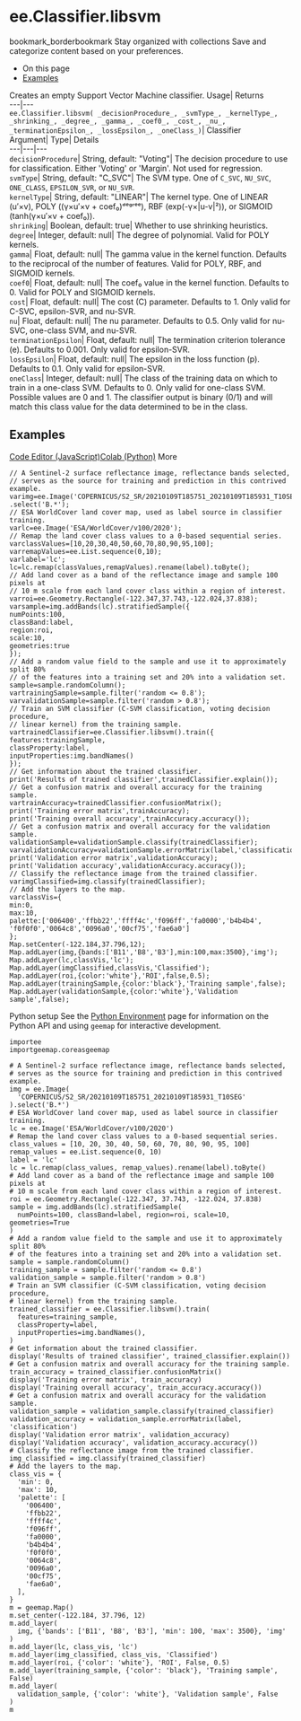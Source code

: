  
#  ee.Classifier.libsvm 
bookmark_borderbookmark Stay organized with collections  Save and categorize content based on your preferences.
  * On this page
  * [Examples](https://developers.google.com/earth-engine/apidocs/ee-classifier-libsvm#examples)


Creates an empty Support Vector Machine classifier. 
Usage| Returns  
---|---  
`ee.Classifier.libsvm( _decisionProcedure_, _svmType_, _kernelType_, _shrinking_, _degree_, _gamma_, _coef0_, _cost_, _nu_, _terminationEpsilon_, _lossEpsilon_, _oneClass_)`| Classifier  
Argument| Type| Details  
---|---|---  
`decisionProcedure`| String, default: "Voting"| The decision procedure to use for classification. Either 'Voting' or 'Margin'. Not used for regression.  
`svmType`| String, default: "C_SVC"| The SVM type. One of `C_SVC`, `NU_SVC`, `ONE_CLASS`, `EPSILON_SVR`, or `NU_SVR`.  
`kernelType`| String, default: "LINEAR"| The kernel type. One of LINEAR (u′×v), POLY ((γ×u′×v + coef₀)ᵈᵉᵍʳᵉᵉ), RBF (exp(-γ×|u-v|²)), or SIGMOID (tanh(γ×u′×v + coef₀)).  
`shrinking`| Boolean, default: true| Whether to use shrinking heuristics.  
`degree`| Integer, default: null| The degree of polynomial. Valid for POLY kernels.  
`gamma`| Float, default: null| The gamma value in the kernel function. Defaults to the reciprocal of the number of features. Valid for POLY, RBF, and SIGMOID kernels.  
`coef0`| Float, default: null| The coef₀ value in the kernel function. Defaults to 0. Valid for POLY and SIGMOID kernels.  
`cost`| Float, default: null| The cost (C) parameter. Defaults to 1. Only valid for C-SVC, epsilon-SVR, and nu-SVR.  
`nu`| Float, default: null| The nu parameter. Defaults to 0.5. Only valid for nu-SVC, one-class SVM, and nu-SVR.  
`terminationEpsilon`| Float, default: null| The termination criterion tolerance (e). Defaults to 0.001. Only valid for epsilon-SVR.  
`lossEpsilon`| Float, default: null| The epsilon in the loss function (p). Defaults to 0.1. Only valid for epsilon-SVR.  
`oneClass`| Integer, default: null| The class of the training data on which to train in a one-class SVM. Defaults to 0. Only valid for one-class SVM. Possible values are 0 and 1. The classifier output is binary (0/1) and will match this class value for the data determined to be in the class.  
## Examples
[Code Editor (JavaScript)](https://developers.google.com/earth-engine/apidocs/ee-classifier-libsvm#code-editor-javascript-sample)[Colab (Python)](https://developers.google.com/earth-engine/apidocs/ee-classifier-libsvm#colab-python-sample) More
```
// A Sentinel-2 surface reflectance image, reflectance bands selected,
// serves as the source for training and prediction in this contrived example.
varimg=ee.Image('COPERNICUS/S2_SR/20210109T185751_20210109T185931_T10SEG')
.select('B.*');
// ESA WorldCover land cover map, used as label source in classifier training.
varlc=ee.Image('ESA/WorldCover/v100/2020');
// Remap the land cover class values to a 0-based sequential series.
varclassValues=[10,20,30,40,50,60,70,80,90,95,100];
varremapValues=ee.List.sequence(0,10);
varlabel='lc';
lc=lc.remap(classValues,remapValues).rename(label).toByte();
// Add land cover as a band of the reflectance image and sample 100 pixels at
// 10 m scale from each land cover class within a region of interest.
varroi=ee.Geometry.Rectangle(-122.347,37.743,-122.024,37.838);
varsample=img.addBands(lc).stratifiedSample({
numPoints:100,
classBand:label,
region:roi,
scale:10,
geometries:true
});
// Add a random value field to the sample and use it to approximately split 80%
// of the features into a training set and 20% into a validation set.
sample=sample.randomColumn();
vartrainingSample=sample.filter('random <= 0.8');
varvalidationSample=sample.filter('random > 0.8');
// Train an SVM classifier (C-SVM classification, voting decision procedure,
// linear kernel) from the training sample.
vartrainedClassifier=ee.Classifier.libsvm().train({
features:trainingSample,
classProperty:label,
inputProperties:img.bandNames()
});
// Get information about the trained classifier.
print('Results of trained classifier',trainedClassifier.explain());
// Get a confusion matrix and overall accuracy for the training sample.
vartrainAccuracy=trainedClassifier.confusionMatrix();
print('Training error matrix',trainAccuracy);
print('Training overall accuracy',trainAccuracy.accuracy());
// Get a confusion matrix and overall accuracy for the validation sample.
validationSample=validationSample.classify(trainedClassifier);
varvalidationAccuracy=validationSample.errorMatrix(label,'classification');
print('Validation error matrix',validationAccuracy);
print('Validation accuracy',validationAccuracy.accuracy());
// Classify the reflectance image from the trained classifier.
varimgClassified=img.classify(trainedClassifier);
// Add the layers to the map.
varclassVis={
min:0,
max:10,
palette:['006400','ffbb22','ffff4c','f096ff','fa0000','b4b4b4',
'f0f0f0','0064c8','0096a0','00cf75','fae6a0']
};
Map.setCenter(-122.184,37.796,12);
Map.addLayer(img,{bands:['B11','B8','B3'],min:100,max:3500},'img');
Map.addLayer(lc,classVis,'lc');
Map.addLayer(imgClassified,classVis,'Classified');
Map.addLayer(roi,{color:'white'},'ROI',false,0.5);
Map.addLayer(trainingSample,{color:'black'},'Training sample',false);
Map.addLayer(validationSample,{color:'white'},'Validation sample',false);
```
Python setup
See the [ Python Environment](https://developers.google.com/earth-engine/guides/python_install) page for information on the Python API and using `geemap` for interactive development.
```
importee
importgeemap.coreasgeemap
```
```
# A Sentinel-2 surface reflectance image, reflectance bands selected,
# serves as the source for training and prediction in this contrived example.
img = ee.Image(
  'COPERNICUS/S2_SR/20210109T185751_20210109T185931_T10SEG'
).select('B.*')
# ESA WorldCover land cover map, used as label source in classifier training.
lc = ee.Image('ESA/WorldCover/v100/2020')
# Remap the land cover class values to a 0-based sequential series.
class_values = [10, 20, 30, 40, 50, 60, 70, 80, 90, 95, 100]
remap_values = ee.List.sequence(0, 10)
label = 'lc'
lc = lc.remap(class_values, remap_values).rename(label).toByte()
# Add land cover as a band of the reflectance image and sample 100 pixels at
# 10 m scale from each land cover class within a region of interest.
roi = ee.Geometry.Rectangle(-122.347, 37.743, -122.024, 37.838)
sample = img.addBands(lc).stratifiedSample(
  numPoints=100, classBand=label, region=roi, scale=10, geometries=True
)
# Add a random value field to the sample and use it to approximately split 80%
# of the features into a training set and 20% into a validation set.
sample = sample.randomColumn()
training_sample = sample.filter('random <= 0.8')
validation_sample = sample.filter('random > 0.8')
# Train an SVM classifier (C-SVM classification, voting decision procedure,
# linear kernel) from the training sample.
trained_classifier = ee.Classifier.libsvm().train(
  features=training_sample,
  classProperty=label,
  inputProperties=img.bandNames(),
)
# Get information about the trained classifier.
display('Results of trained classifier', trained_classifier.explain())
# Get a confusion matrix and overall accuracy for the training sample.
train_accuracy = trained_classifier.confusionMatrix()
display('Training error matrix', train_accuracy)
display('Training overall accuracy', train_accuracy.accuracy())
# Get a confusion matrix and overall accuracy for the validation sample.
validation_sample = validation_sample.classify(trained_classifier)
validation_accuracy = validation_sample.errorMatrix(label, 'classification')
display('Validation error matrix', validation_accuracy)
display('Validation accuracy', validation_accuracy.accuracy())
# Classify the reflectance image from the trained classifier.
img_classified = img.classify(trained_classifier)
# Add the layers to the map.
class_vis = {
  'min': 0,
  'max': 10,
  'palette': [
    '006400',
    'ffbb22',
    'ffff4c',
    'f096ff',
    'fa0000',
    'b4b4b4',
    'f0f0f0',
    '0064c8',
    '0096a0',
    '00cf75',
    'fae6a0',
  ],
}
m = geemap.Map()
m.set_center(-122.184, 37.796, 12)
m.add_layer(
  img, {'bands': ['B11', 'B8', 'B3'], 'min': 100, 'max': 3500}, 'img'
)
m.add_layer(lc, class_vis, 'lc')
m.add_layer(img_classified, class_vis, 'Classified')
m.add_layer(roi, {'color': 'white'}, 'ROI', False, 0.5)
m.add_layer(training_sample, {'color': 'black'}, 'Training sample', False)
m.add_layer(
  validation_sample, {'color': 'white'}, 'Validation sample', False
)
m
```

